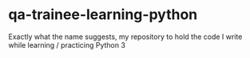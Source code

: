 # qa-trainee-learning-python
Exactly what the name suggests, my repository to hold the code I write while learning / practicing Python 3
